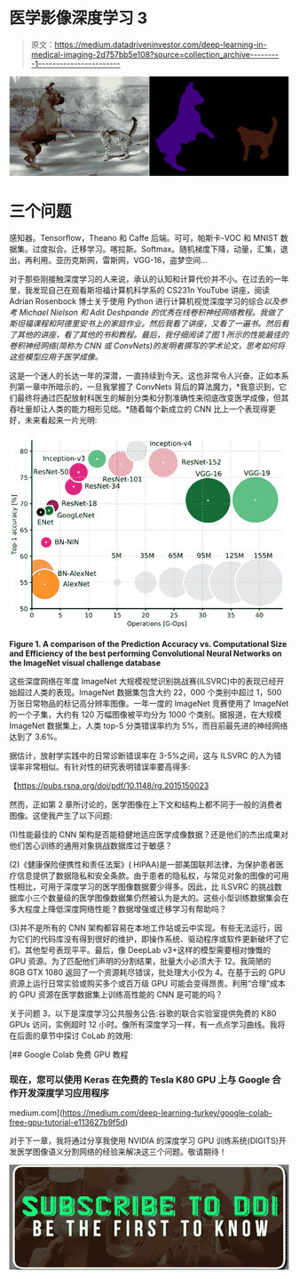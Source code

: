 # 医学影像深度学习 3

> 原文：<https://medium.datadriveninvestor.com/deep-learning-in-medical-imaging-2d757bb5e108?source=collection_archive---------1----------------------->

![](img/2168f41a2e3c081ac8e777de68193f9a.png)

# 三个问题

感知器。Tensorflow，Theano 和 Caffe 后端。可可，帕斯卡-VOC 和 MNIST 数据集。过度拟合。迁移学习。喀拉斯。Softmax。随机梯度下降，动量，汇集，退出，再利用。亚历克斯网，雷斯网，VGG-16，盗梦空间…

对于那些刚接触深度学习的人来说，承认的认知和计算代价并不小。在过去的一年里，我发现自己在观看斯坦福计算机科学系的 CS231n YouTube 讲座，阅读 Adrian Rosenbock 博士关于使用 Python 进行计算机视觉深度学习的综合*以及参考 Michael Nielson 和 Adit Deshpande 的优秀在线卷积神经网络教程。我做了斯坦福课程和阿德里安书上的家庭作业。然后我看了讲座，又看了一遍书。然后看了其他的讲座，看了其他的书和教程。最后，我仔细阅读了图 1 所示的性能最佳的卷积神经网络(简称为 CNN 或 ConvNets)的发明者撰写的学术论文，思考如何将这些模型应用于医学成像。*

这是一个迷人的长达一年的深潜，一直持续到今天。这也非常令人兴奋。正如本系列第一章中所暗示的，一旦我掌握了 ConvNets 背后的算法魔力，*我意识到，它们最终将通过匹配放射科医生的解剖分类和分割准确性来彻底改变医学成像，但其吞吐量却让人类的能力相形见绌。*随着每个新成立的 CNN 比上一个表现得更好，未来看起来一片光明:

![](img/44f54a8368fb4e77da146093c3ec9e69.png)

**Figure 1\. A comparison of the Prediction Accuracy vs. Computational Size and Efficiency of the best performing Convolutional Neural Networks on the ImageNet visual challenge database**

这些深度网络在年度 ImageNet 大规模视觉识别挑战赛(ILSVRC)中的表现已经开始超过人类的表现。ImageNet 数据集包含大约 22，000 个类别中超过 1，500 万张日常物品的标记高分辨率图像。一年一度的 ImageNet 竞赛使用了 ImageNet 的一个子集，大约有 120 万幅图像被平均分为 1000 个类别。据报道，在大规模 ImageNet 数据集上，人类 top-5 分类错误率约为 5%，而目前最先进的神经网络达到了 3.6%。

据估计，放射学实践中的日常诊断错误率在 3-5%之间，这与 ILSVRC 的人为错误率非常相似。有针对性的研究表明错误率要高得多:

【https://pubs.rsna.org/doi/pdf/10.1148/rg.2015150023 

然而，正如第 2 章所讨论的，医学图像在上下文和结构上都不同于一般的消费者图像。这使我产生了以下问题:

(1)性能最佳的 CNN 架构是否能稳健地适应医学成像数据？还是他们的杰出成果对他们苦心训练的通用对象挑战数据库过于敏感？

(2)《健康保险便携性和责任法案》( HIPAA)是一部美国联邦法律，为保护患者医疗信息提供了数据隐私和安全条款。由于患者的隐私权，与常见对象的图像的可用性相比，可用于深度学习的医学图像数据要少得多。因此，比 ILSVRC 的挑战数据库小三个数量级的医学图像数据集仍然被认为是大的。这些小型训练数据集会在多大程度上降低深度网络性能？数据增强或迁移学习有帮助吗？

(3)并不是所有的 CNN 架构都容易在本地工作站或云中实现。有些无法运行，因为它们的代码库没有得到很好的维护，即操作系统、驱动程序或软件更新破坏了它们。其他型号表现平平。最后，像 DeepLab v3+这样的模型需要相对慷慨的 GPU 资源。为了匹配他们声明的分割结果，批量大小必须大于 12。我简陋的 8GB GTX 1080 返回了一个资源耗尽错误，批处理大小仅为 4。在基于云的 GPU 资源上运行日常实验或购买多个或百万级 GPU 可能会变得昂贵。利用“合理”成本的 GPU 资源在医学数据集上训练高性能的 CNN 是可能的吗？

关于问题 3，以下是深度学习公共服务公告:谷歌的联合实验室提供免费的 K80 GPUs 访问，实例超时 12 小时。像所有深度学习一样，有一点点学习曲线。我将在后面的章节中探讨 CoLab 的效用:

[](https://medium.com/deep-learning-turkey/google-colab-free-gpu-tutorial-e113627b9f5d) [## Google Colab 免费 GPU 教程

### 现在，您可以使用 Keras 在免费的 Tesla K80 GPU 上与 Google 合作开发深度学习应用程序

medium.com](https://medium.com/deep-learning-turkey/google-colab-free-gpu-tutorial-e113627b9f5d) 

对于下一章，我将通过分享我使用 NVIDIA 的深度学习 GPU 训练系统(DIGITS)开发医学图像语义分割网络的经验来解决这三个问题。敬请期待！

[![](img/77a7e9c7cd800c68bee06b751e8aed70.png)](http://eepurl.com/dw5NFP)